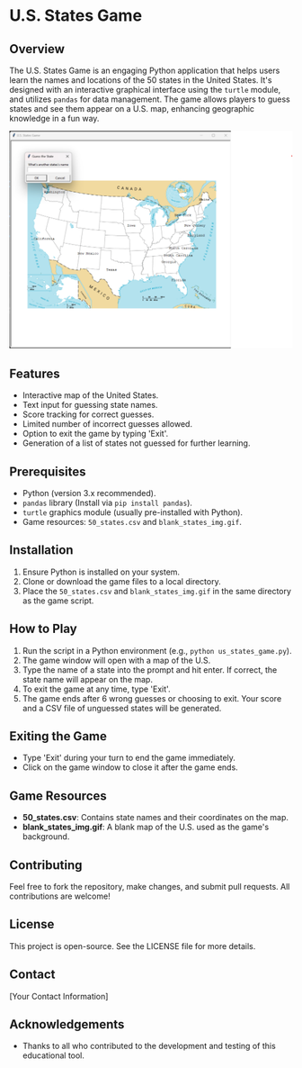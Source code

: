 # U.S. States Game

## Overview
The U.S. States Game is an engaging Python application that helps users learn the names and locations of the 50 states in the United States. It's designed with an interactive graphical interface using the `turtle` module, and utilizes `pandas` for data management. The game allows players to guess states and see them appear on a U.S. map, enhancing geographic knowledge in a fun way.

![U.S. States Game Screenshot](US_states_game.png)


## Features
- Interactive map of the United States.
- Text input for guessing state names.
- Score tracking for correct guesses.
- Limited number of incorrect guesses allowed.
- Option to exit the game by typing 'Exit'.
- Generation of a list of states not guessed for further learning.

## Prerequisites
- Python (version 3.x recommended).
- `pandas` library (Install via `pip install pandas`).
- `turtle` graphics module (usually pre-installed with Python).
- Game resources: `50_states.csv` and `blank_states_img.gif`.

## Installation
1. Ensure Python is installed on your system.
2. Clone or download the game files to a local directory.
3. Place the `50_states.csv` and `blank_states_img.gif` in the same directory as the game script.

## How to Play
1. Run the script in a Python environment (e.g., `python us_states_game.py`).
2. The game window will open with a map of the U.S.
3. Type the name of a state into the prompt and hit enter. If correct, the state name will appear on the map.
4. To exit the game at any time, type 'Exit'.
5. The game ends after 6 wrong guesses or choosing to exit. Your score and a CSV file of unguessed states will be generated.

## Exiting the Game
- Type 'Exit' during your turn to end the game immediately.
- Click on the game window to close it after the game ends.

## Game Resources
- **50_states.csv**: Contains state names and their coordinates on the map.
- **blank_states_img.gif**: A blank map of the U.S. used as the game's background.

## Contributing
Feel free to fork the repository, make changes, and submit pull requests. All contributions are welcome!

## License
This project is open-source. See the LICENSE file for more details.

## Contact
[Your Contact Information]

## Acknowledgements
- Thanks to all who contributed to the development and testing of this educational tool.

